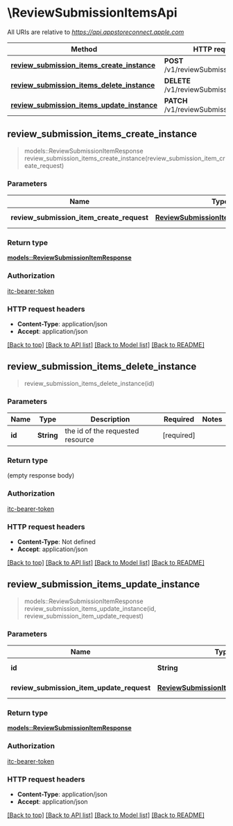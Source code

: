 # \ReviewSubmissionItemsApi

All URIs are relative to *https://api.appstoreconnect.apple.com*

Method | HTTP request | Description
------------- | ------------- | -------------
[**review_submission_items_create_instance**](ReviewSubmissionItemsApi.md#review_submission_items_create_instance) | **POST** /v1/reviewSubmissionItems | 
[**review_submission_items_delete_instance**](ReviewSubmissionItemsApi.md#review_submission_items_delete_instance) | **DELETE** /v1/reviewSubmissionItems/{id} | 
[**review_submission_items_update_instance**](ReviewSubmissionItemsApi.md#review_submission_items_update_instance) | **PATCH** /v1/reviewSubmissionItems/{id} | 



## review_submission_items_create_instance

> models::ReviewSubmissionItemResponse review_submission_items_create_instance(review_submission_item_create_request)


### Parameters


Name | Type | Description  | Required | Notes
------------- | ------------- | ------------- | ------------- | -------------
**review_submission_item_create_request** | [**ReviewSubmissionItemCreateRequest**](ReviewSubmissionItemCreateRequest.md) | ReviewSubmissionItem representation | [required] |

### Return type

[**models::ReviewSubmissionItemResponse**](ReviewSubmissionItemResponse.md)

### Authorization

[itc-bearer-token](../README.md#itc-bearer-token)

### HTTP request headers

- **Content-Type**: application/json
- **Accept**: application/json

[[Back to top]](#) [[Back to API list]](../README.md#documentation-for-api-endpoints) [[Back to Model list]](../README.md#documentation-for-models) [[Back to README]](../README.md)


## review_submission_items_delete_instance

> review_submission_items_delete_instance(id)


### Parameters


Name | Type | Description  | Required | Notes
------------- | ------------- | ------------- | ------------- | -------------
**id** | **String** | the id of the requested resource | [required] |

### Return type

 (empty response body)

### Authorization

[itc-bearer-token](../README.md#itc-bearer-token)

### HTTP request headers

- **Content-Type**: Not defined
- **Accept**: application/json

[[Back to top]](#) [[Back to API list]](../README.md#documentation-for-api-endpoints) [[Back to Model list]](../README.md#documentation-for-models) [[Back to README]](../README.md)


## review_submission_items_update_instance

> models::ReviewSubmissionItemResponse review_submission_items_update_instance(id, review_submission_item_update_request)


### Parameters


Name | Type | Description  | Required | Notes
------------- | ------------- | ------------- | ------------- | -------------
**id** | **String** | the id of the requested resource | [required] |
**review_submission_item_update_request** | [**ReviewSubmissionItemUpdateRequest**](ReviewSubmissionItemUpdateRequest.md) | ReviewSubmissionItem representation | [required] |

### Return type

[**models::ReviewSubmissionItemResponse**](ReviewSubmissionItemResponse.md)

### Authorization

[itc-bearer-token](../README.md#itc-bearer-token)

### HTTP request headers

- **Content-Type**: application/json
- **Accept**: application/json

[[Back to top]](#) [[Back to API list]](../README.md#documentation-for-api-endpoints) [[Back to Model list]](../README.md#documentation-for-models) [[Back to README]](../README.md)

